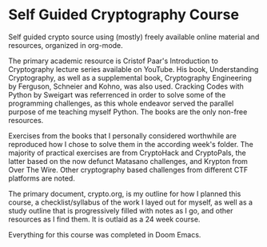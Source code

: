 # Self Guided Cryptography Course

Self guided crypto source using (mostly) freely available online material and resources, organized in org-mode.

The primary academic resource is Cristof Paar's Introduction to Cryptography lecture series available on YouTube. His book, Understanding Cryptography,
as well as a supplemental book, Cryptography Engineering by Ferguson, Schneier and Kohno, was also used. Cracking Codes with Python by Sweigart was referrenced
in order to solve some of the programming challenges, as this whole endeavor served the parallel purpose of me teaching myself Python. The books are the only non-free resources.

Exercises from the books that I personally considered worthwhile are reproduced how I chose to solve them in the according week's folder. The majority of practical
exercises are from CryptoHack and CryptoPals, the latter based on the now defunct Matasano challenges, and Krypton from Over The Wire. Other cryptography based
challenges from different CTF platforms are noted.

The primary document, crypto.org, is my outline for how I planned this course, a checklist/syllabus of the work I layed out for myself, as well as a study outline
that is progressively filled with notes as I go, and other resources as I find them. It is outlaid as a 24 week course.

Everything for this course was completed in Doom Emacs. 
